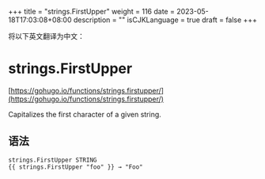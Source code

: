 +++
title = "strings.FirstUpper"
weight = 116
date = 2023-05-18T17:03:08+08:00
description = ""
isCJKLanguage = true
draft = false
+++

将以下英文翻译为中文：
# strings.FirstUpper

[https://gohugo.io/functions/strings.firstupper/](https://gohugo.io/functions/strings.firstupper/)

Capitalizes the first character of a given string.

## 语法

```
strings.FirstUpper STRING
{{ strings.FirstUpper "foo" }} → "Foo"
```
